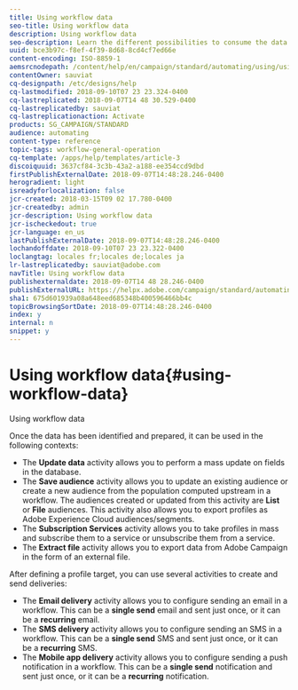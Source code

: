 ```yaml
---
title: Using workflow data
seo-title: Using workflow data
description: Using workflow data
seo-description: Learn the different possibilities to consume the data you imported or targeted.
uuid: bce3b97c-f8ef-4f39-8d68-8cd4cf7ed66e
content-encoding: ISO-8859-1
aemsrcnodepath: /content/help/en/campaign/standard/automating/using/using-workflow-data
contentOwner: sauviat
cq-designpath: /etc/designs/help
cq-lastmodified: 2018-09-10T07 23 23.324-0400
cq-lastreplicated: 2018-09-07T14 48 30.529-0400
cq-lastreplicatedby: sauviat
cq-lastreplicationaction: Activate
products: SG_CAMPAIGN/STANDARD
audience: automating
content-type: reference
topic-tags: workflow-general-operation
cq-template: /apps/help/templates/article-3
discoiquuid: 3637cf84-3c3b-43a2-a188-ee354ccd9dbd
firstPublishExternalDate: 2018-09-07T14:48:28.246-0400
herogradient: light
isreadyforlocalization: false
jcr-created: 2018-03-15T09 02 17.780-0400
jcr-createdby: admin
jcr-description: Using workflow data
jcr-ischeckedout: true
jcr-language: en_us
lastPublishExternalDate: 2018-09-07T14:48:28.246-0400
lochandoffdate: 2018-09-10T07 23 23.322-0400
loclangtag: locales fr;locales de;locales ja
lr-lastreplicatedby: sauviat@adobe.com
navTitle: Using workflow data
publishexternaldate: 2018-09-07T14 48 28.246-0400
publishExternalURL: https://helpx.adobe.com/campaign/standard/automating/using/using-workflow-data.html
sha1: 675d601939a08a648eed685348b400596466bb4c
topicBrowsingSortDate: 2018-09-07T14:48:28.246-0400
index: y
internal: n
snippet: y
---
```


# Using workflow data{#using-workflow-data}

Using workflow data

Once the data has been identified and prepared, it can be used in the following contexts:

* The **Update data** activity allows you to perform a mass update on fields in the database.
* The **Save audience** activity allows you to update an existing audience or create a new audience from the population computed upstream in a workflow. The audiences created or updated from this activity are **List** or **File** audiences. This activity also allows you to export profiles as Adobe Experience Cloud audiences/segments.
* The **Subscription Services** activity allows you to take profiles in mass and subscribe them to a service or unsubscribe them from a service.
* The **Extract file** activity allows you to export data from Adobe Campaign in the form of an external file.

After defining a profile target, you can use several activities to create and send deliveries:

* The **Email delivery** activity allows you to configure sending an email in a workflow. This can be a **single send** email and sent just once, or it can be a **recurring** email.
* The **SMS delivery** activity allows you to configure sending an SMS in a workflow. This can be a **single send** SMS and sent just once, or it can be a **recurring** SMS.
* The **Mobile app delivery** activity allows you to configure sending a push notification in a workflow. This can be a **single send** notification and sent just once, or it can be a **recurring** notification.

